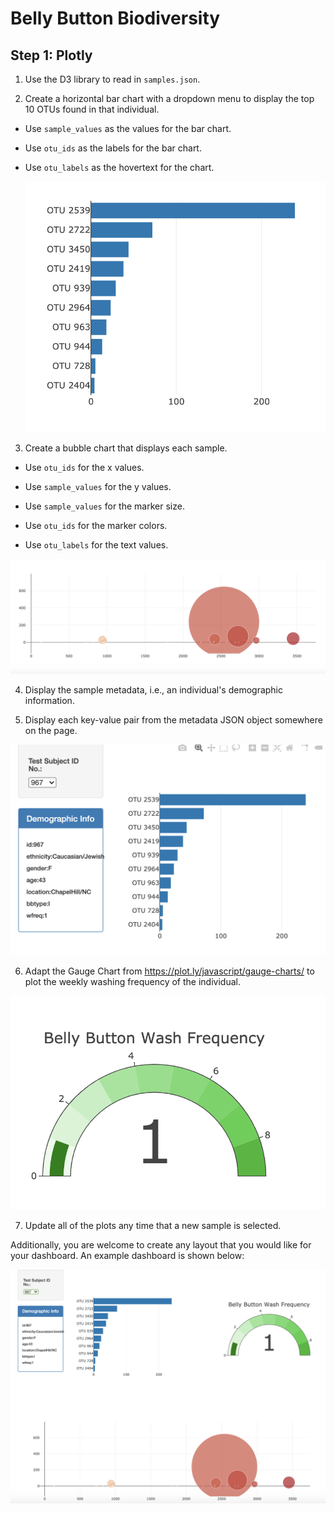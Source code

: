 # Belly Button Biodiversity

## Step 1: Plotly

1. Use the D3 library to read in `samples.json`.

2. Create a horizontal bar chart with a dropdown menu to display the top 10 OTUs found in that individual.

* Use `sample_values` as the values for the bar chart.

* Use `otu_ids` as the labels for the bar chart.

* Use `otu_labels` as the hovertext for the chart.

  ![bar Chart](PlotylyCode/images/02.png)

3. Create a bubble chart that displays each sample.

* Use `otu_ids` for the x values.

* Use `sample_values` for the y values.

* Use `sample_values` for the marker size.

* Use `otu_ids` for the marker colors.

* Use `otu_labels` for the text values.

![Bubble Chart](PlotylyCode/images/05.png)

4. Display the sample metadata, i.e., an individual's demographic information.

5. Display each key-value pair from the metadata JSON object somewhere on the page.

![hw](PlotylyCode/images/03.png)

6. Adapt the Gauge Chart from <https://plot.ly/javascript/gauge-charts/> to plot the weekly washing frequency of the individual.

![Weekly Washing Frequency Gauge](PlotylyCode/images/04.png)

7. Update all of the plots any time that a new sample is selected.

Additionally, you are welcome to create any layout that you would like for your dashboard. An example dashboard is shown below:

![hw](PlotylyCode/images/01.png)





